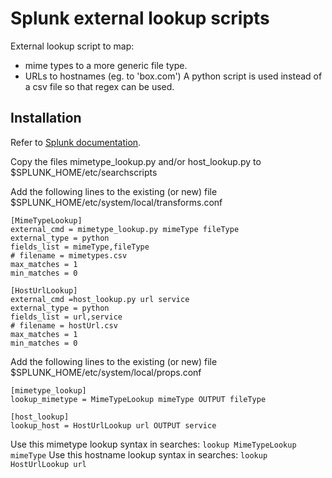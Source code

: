 Splunk external lookup scripts
=============================

External lookup script to map:
* mime types to a more generic file type.
* URLs to hostnames (eg. to 'box.com')
A python script is used instead of a csv file so that regex can be used.

Installation
------------

Refer to [Splunk documentation](http://docs.splunk.com/Documentation/Splunk/6.0.2/Knowledge/Addfieldsfromexternaldatasources).

Copy the files mimetype_lookup.py and/or host_lookup.py to $SPLUNK_HOME/etc/searchscripts

Add the following lines to the existing (or new) file $SPLUNK_HOME/etc/system/local/transforms.conf

```
[MimeTypeLookup]
external_cmd = mimetype_lookup.py mimeType fileType
external_type = python
fields_list = mimeType,fileType
# filename = mimetypes.csv
max_matches = 1
min_matches = 0

[HostUrlLookup]
external_cmd =host_lookup.py url service
external_type = python
fields_list = url,service
# filename = hostUrl.csv
max_matches = 1
min_matches = 0

```

Add the following lines to the existing (or new) file $SPLUNK_HOME/etc/system/local/props.conf

```
[mimetype_lookup]
lookup_mimetype = MimeTypeLookup mimeType OUTPUT fileType

[host_lookup]
lookup_host = HostUrlLookup url OUTPUT service
```

Use this mimetype lookup syntax in searches: ```lookup MimeTypeLookup mimeType```
Use this hostname lookup syntax in searches: ```lookup HostUrlLookup url```




